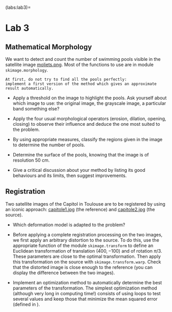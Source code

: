 (labs:lab3)=
# Lab 3


## Mathematical Morphology

We want to detect and count the number of swimming pools visible in the satellite image <a href="../_static/data/moliets.png">moliets.png</a>.
Most of the functions to use are in module `skimage.morphology`.

```{note}
At first, do not try to find all the pools perfectly:
implement a first version of the method which gives an approximate result automatically.
```

* Apply a threshold on the image to highlight the pools.
  Ask yourself about which image to use: the original image, the grayscale image, a particular band something else?

* Apply the four usual morphological operators (erosion, dilation, opening, closing)
  to observe their influence and deduce the one most suited to the problem.

* By using appropriate measures, classify the regions given in the image to determine the number of pools.

* Determine the surface of the pools, knowing that the image is of resolution 50 cm.

* Give a critical discussion about your method by listing its good behaviours and its limits,
  then suggest improvements.

  
## Registration

Two satellite images of the Capitol in Toulouse are to be registered by using an iconic approach:
<a href="../_static/data/capitole1.jpg">capitole1.jpg</a> (the reference) and
<a href="../_static/data/capitole2.jpg">capitole2.jpg</a> (the source).

* Which deformation model is adapted to the problem?

* Before applying a complete registration processing on the two images,
  we first apply an arbitrary distortion to the source.
  To do this, use the appropriate function of the module `skimage.transform`
  to define an Euclidean transformation of translation $(400,-100)$ and of rotation $\pi/3$.
  These parameters are close to the optimal transformation.
  Then apply this transformation on the source with `skimage.transform.warp`.
  Check that the distorted image is close enough to the reference (you can display the difference between the two images).
  
* Implement an optimization method to automatically determine the best parameters of the transformation.
  The simplest optimization method (although very long in computing time!)
  consists of using loops to test several values and keep those that minimize the mean squared error
  (defined in [](labs:lab2)).